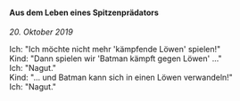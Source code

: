 #### Aus dem Leben eines Spitzenprädators

_20. Oktober 2019_

Ich: "Ich möchte nicht mehr 'kämpfende Löwen' spielen!"<br>
Kind: "Dann spielen wir 'Batman kämpft gegen Löwen' ..."<br>
Ich: "Nagut."<br>
Kind: "... und Batman kann sich in einen Löwen verwandeln!"<br>
Ich: "Nagut."
